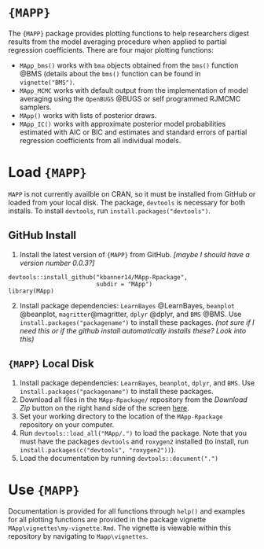 # `{MAPP}`

The `{MAPP}` package provides plotting functions to help researchers digest results from the model averaging procedure when applied to partial regression coefficients. There are four major plotting functions:  

- `MApp_bms()` works with `bma` objects obtained from the `bms()` function @BMS (details about the `bms()` function can be found in `vignette("BMS")`.
- `MApp_MCMC` works with default output from the implementation of model averaging using the `OpenBUGS` @BUGS or self programmed RJMCMC samplers. 
- `MApp()` works with lists of posterior draws. 
- `MApp_IC()` works with approximate posterior model probabilities estimated with AIC or BIC and estimates and standard errors of partial regression coefficients from all individual models. 

# Load `{MAPP}` 

`MAPP` is not currently availble on CRAN, so it must be installed from GitHub or loaded from your local disk. The package, `devtools` is necessary for both installs. To install `devtools`, run `install.packages("devtools")`.  

## GitHub Install
1. Install the latest version of `{MAPP}` from GitHub. _[maybe I should have a version number 0.0.3?]_

```{r install, echo = T, message = FALSE}
devtools::install_github("kbanner14/MApp-Rpackage", 
                         subdir = "MApp")
library(MApp)
```

2. Install package dependencies: `LearnBayes` @LearnBayes, `beanplot` @beanplot, `magritter`@magritter, `dplyr` @dplyr, and `BMS` @BMS. Use `install.packages("packagename")` to install these packages. _(not sure if I need this or if the github install automatically installs these? Look into this)_

## `{MAPP}` Local Disk

1. Install package dependencies: `LearnBayes`, `beanplot`, `dplyr`, and `BMS`. Use `install.packages("packagename")` to install these packages.
2. Download all files in the `MApp-Rpackage/` repository from the _Download Zip_ button on the right hand side of the screen [here](https://github.com/kbanner14/MApp-Rpackage).
3. Set your working directory to the location of the `MApp-Rpackage` repository on your computer. 
4. Run `devtools::load_all("MApp/.")` to load the package. Note that you must have the packages `devtools` and `roxygen2` installed (to install, run `install.packages(c("devtools", "roxygen2"))`).
5. Load the documentation by running `devtools::document(".")`

# Use `{MAPP}`

Documentation is provided for all functions through `help()` and examples for all plotting functions are provided in the package vignette `MApp\vignettes\my-vignette.Rmd`. The vignette is viewable within this repository by navigating to `Mapp\vignettes`. 


